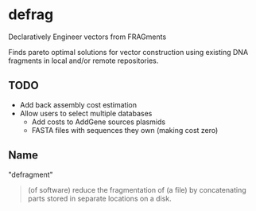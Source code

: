 # defrag

Declaratively Engineer vectors from FRAGments

Finds pareto optimal solutions for vector construction using existing DNA fragments in local and/or remote repositories.

## TODO

- Add back assembly cost estimation
- Allow users to select multiple databases
  - Add costs to AddGene sources plasmids
  - FASTA files with sequences they own (making cost zero)

## Name

"defragment"
> (of software) reduce the fragmentation of (a file) by concatenating parts stored in separate locations on a disk.
